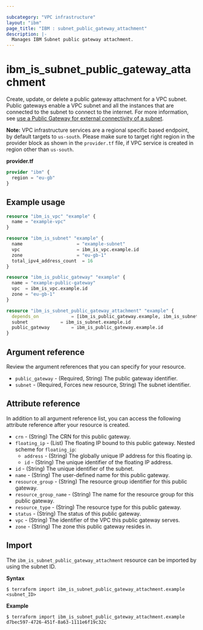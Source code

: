 ```yaml
---

subcategory: "VPC infrastructure"
layout: "ibm"
page_title: "IBM : subnet_public_gateway_attachment"
description: |-
  Manages IBM Subnet public gateway attachment.
---
```


# ibm_is_subnet_public_gateway_attachment
Create, update, or delete a public gateway attachment for a VPC subnet. Public gateways enable a VPC subnet and all the instances that are connected to the subnet to connect to the internet. For more information, see [use a Public Gateway for external connectivity of a subnet](https://cloud.ibm.com/docs/vpc?topic=vpc-about-networking-for-vpc#public-gateway-for-external-connectivity).

**Note:** 
VPC infrastructure services are a regional specific based endpoint, by default targets to `us-south`. Please make sure to target right region in the provider block as shown in the `provider.tf` file, if VPC service is created in region other than `us-south`.

**provider.tf**

```terraform
provider "ibm" {
  region = "eu-gb"
}
```

## Example usage

```terraform
resource "ibm_is_vpc" "example" {
  name = "example-vpc"
}

resource "ibm_is_subnet" "example" {
  name 				      = "example-subnet"
  vpc 				      = ibm_is_vpc.example.id
  zone 				      = "eu-gb-1"
  total_ipv4_address_count  = 16
}

resource "ibm_is_public_gateway" "example" {
  name = "example-public-gateway"
  vpc  = ibm_is_vpc.example.id
  zone = "eu-gb-1"
}

resource "ibm_is_subnet_public_gateway_attachment" "example" {
  depends_on 		  	= [ibm_is_public_gateway.example, ibm_is_subnet.example]
  subnet      	 	= ibm_is_subnet.example.id
  public_gateway 		= ibm_is_public_gateway.example.id
}

```

## Argument reference
Review the argument references that you can specify for your resource. 

- `public_gateway` - (Required, String) The public gateway identifier.
- `subnet` - (Required, Forces new resource, String) The subnet identifier.


## Attribute reference
In addition to all argument reference list, you can access the following attribute reference after your resource is created.

- `crn` - (String) The CRN for this public gateway.
- `floating_ip` - (List) The floating IP bound to this public gateway.
  Nested scheme for `floating_ip`:
	- `address` - (String) The globally unique IP address for this floating ip.
	- `id` - (String) The unique identifier of the floating IP address.
- `id` - (String) The unique identifier of the subnet.
- `name` -  (String) The user-defined name for this public gateway.
- `resource_group` - (String) The resource group identifier for this public gateway.
- `resource_group_name` - (String) The name for the resource group for this public gateway.
- `resource_type` - (String) The resource type for this public gateway.
- `status` - (String) The status of this public gateway.
- `vpc` - (String) The identifier of the VPC this public gateway serves.
- `zone` - (String) The zone this public gateway resides in.

## Import
The `ibm_is_subnet_public_gateway_attachment` resource can be imported by using the subnet ID. 

**Syntax**

```
$ terraform import ibm_is_subnet_public_gateway_attachment.example <subnet_ID>
```

**Example**

```
$ terraform import ibm_is_subnet_public_gateway_attachment.example d7bec597-4726-451f-8a63-1111e6f19c32c
```
